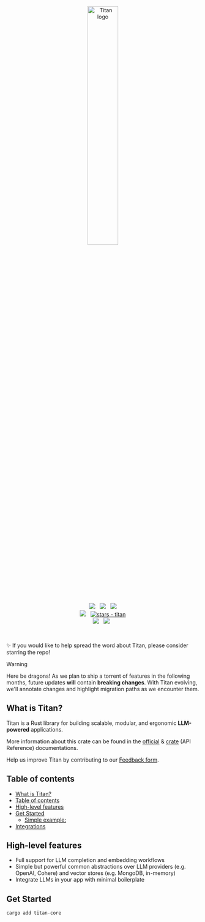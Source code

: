 <p align="center">
<picture>
    <source media="(prefers-color-scheme: dark)" srcset="img/titan-playgrounds-dark.svg">
    <source media="(prefers-color-scheme: light)" srcset="img/titan-playgrounds-light.svg">
    <img src="img/titan-playgrounds-light.svg" style="width: 40%; height: 40%;" alt="Titan logo">
</picture>
<br>
<a href="https://docs.titan.rs"><img src="https://img.shields.io/badge/📖 docs-titan.rs-dca282.svg" /></a> &nbsp;
<a href="https://docs.rs/titan-core/latest/titan/"><img src="https://img.shields.io/badge/docs-API Reference-dca282.svg" /></a> &nbsp;
<a href="https://crates.io/crates/titan-core"><img src="https://img.shields.io/crates/v/titan-core.svg?color=dca282" /></a>
</br>
<a href="https://discord.gg/vYJjtjCbkW"><img src="https://img.shields.io/discord/511303648119226382?color=%236d82cc&label=Discord&logo=discord&logoColor=white" /></a>
&nbsp;
<a href="https://github.com/0xPlaygrounds/titan"><img src="https://img.shields.io/github/stars/0xPlaygrounds/titan?style=social" alt="stars - titan" /></a>
<br>
<a href=""><img src="https://img.shields.io/badge/built_with-Rust-dca282.svg?logo=rust" /></a>
&nbsp;
<a href="https://x.com/TitanEchelonAI"><img src="https://img.shields.io/twitter/follow/Playgrounds0x"></a> &nbsp;

<br>
</p>
&nbsp;

✨ If you would like to help spread the word about Titan, please consider starring the repo!

> [!WARNING]
> Here be dragons! As we plan to ship a torrent of features in the following months, future updates **will** contain **breaking changes**. With Titan evolving, we'll annotate changes and highlight migration paths as we encounter them.

## What is Titan?
Titan is a Rust library for building scalable, modular, and ergonomic **LLM-powered** applications.

More information about this crate can be found in the [official](https://docs.titan.rs) & [crate](https://docs.rs/titan-core/latest/titan/) (API Reference) documentations.

Help us improve Titan by contributing to our [Feedback form](https://bit.ly/Titan-Feeback-Form).

## Table of contents

- [What is Titan?](#what-is-titan)
- [Table of contents](#table-of-contents)
- [High-level features](#high-level-features)
- [Get Started](#get-started)
  - [Simple example:](#simple-example)
- [Integrations](#integrations)

## High-level features
- Full support for LLM completion and embedding workflows
- Simple but powerful common abstractions over LLM providers (e.g. OpenAI, Cohere) and vector stores (e.g. MongoDB, in-memory)
- Integrate LLMs in your app with minimal boilerplate

## Get Started
```bash
cargo add titan-core
